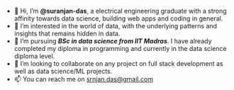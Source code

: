 - 👋 Hi, I’m <strong>@suranjan-das</strong>, a electrical engineering graduate with a strong affinity towards data science, building web apps and coding in general.
- 👀 I’m interested in the world of data, with the underlying patterns and insights that remains hidden in data.
- 🌱 I’m pursuing <strong><i>BSc in data science from IIT Madras</i></strong>. I have already completed my diploma in programming and currently in the data science diploma level.
- 💞️ I’m looking to collaborate on any project on full stack development as well as data science/ML projects.
- 📫 You can reach me on srnjan.das@gmail.com

<!---
suranjan-das/suranjan-das is a ✨ special ✨ repository because its `README.md` (this file) appears on your GitHub profile.
You can click the Preview link to take a look at your changes.
--->
